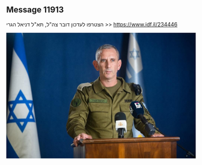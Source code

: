 ## Message 11913

הצטרפו לעדכון דובר צה"ל, תא"ל דניאל הגרי >> 
https://www.idf.il/234446

![Photo](11913/11913_photo.jpg)
